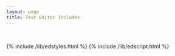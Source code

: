 ```yaml
---
layout: page
title: Text Editor Includes
---
```


<div id="text-editor" class="container-md px-3 my-5" contenteditable="true"></div>

{% include /lib/edstyles.html %}
{% include /lib/edscript.html %}
